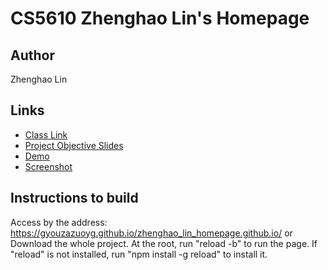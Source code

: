# CS5610 Zhenghao Lin's Homepage

## Author

Zhenghao Lin

## Links

- [Class Link](https://johnguerra.co/classes/webDevelopment_fall_2021/)
- [Project Objective Slides](https://docs.google.com/presentation/d/e/2PACX-1vRFi9UDP_dZ30jrZV1dtE_k_BVRZvSneCSWFOXLhPWdzJMz5T-hXG9ZIgnLOClFA24JBCWlkSQOYjE2/pub?start=false&loop=false&delayms=3000)
- [Demo](https://www.youtube.com/watch?v=9auRD-YkQmQ)
- [Screenshot](https://github.com/gyouzazuoyg/Personal-Home-Page/blob/17774e753a478057e4c1006e335b29992e06a628/asset/screenshot.png)

## Instructions to build
Access by the address: https://gyouzazuoyg.github.io/zhenghao_lin_homepage.github.io/
or
Download the whole project. At the root, run "reload -b" to run the page.
If "reload" is not installed, run "npm install -g reload" to install it.
